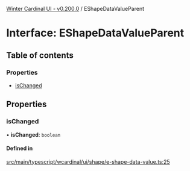 [Winter Cardinal UI - v0.200.0](../index.md) / EShapeDataValueParent

# Interface: EShapeDataValueParent

## Table of contents

### Properties

- [isChanged](EShapeDataValueParent.md#ischanged)

## Properties

### isChanged

• **isChanged**: `boolean`

#### Defined in

[src/main/typescript/wcardinal/ui/shape/e-shape-data-value.ts:25](https://github.com/winter-cardinal/winter-cardinal-ui/blob/v0.200.0/src/main/typescript/wcardinal/ui/shape/e-shape-data-value.ts#L25)
